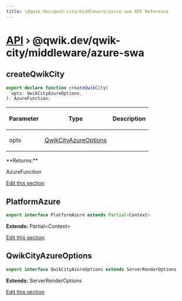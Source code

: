 ```yaml
---
title: \@qwik.dev/qwik-city/middleware/azure-swa API Reference
---
```


# [API](/api) &rsaquo; @qwik.dev/qwik-city/middleware/azure-swa

## createQwikCity

```typescript
export declare function createQwikCity(
  opts: QwikCityAzureOptions,
): AzureFunction;
```

<table><thead><tr><th>

Parameter

</th><th>

Type

</th><th>

Description

</th></tr></thead>
<tbody><tr><td>

opts

</td><td>

[QwikCityAzureOptions](#qwikcityazureoptions)

</td><td>

</td></tr>
</tbody></table>
**Returns:**

AzureFunction

[Edit this section](https://github.com/QwikDev/qwik/tree/main/packages/qwik-city/src/middleware/azure-swa/index.ts)

## PlatformAzure

```typescript
export interface PlatformAzure extends Partial<Context>
```

**Extends:** Partial&lt;Context&gt;

[Edit this section](https://github.com/QwikDev/qwik/tree/main/packages/qwik-city/src/middleware/azure-swa/index.ts)

## QwikCityAzureOptions

```typescript
export interface QwikCityAzureOptions extends ServerRenderOptions
```

**Extends:** ServerRenderOptions

[Edit this section](https://github.com/QwikDev/qwik/tree/main/packages/qwik-city/src/middleware/azure-swa/index.ts)
